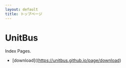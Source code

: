 ```yaml
---
layout: default
title: トップページ
---
```


# UnitBus

Index Pages.

- [download]((https://unitbus.github.io/page/download)

